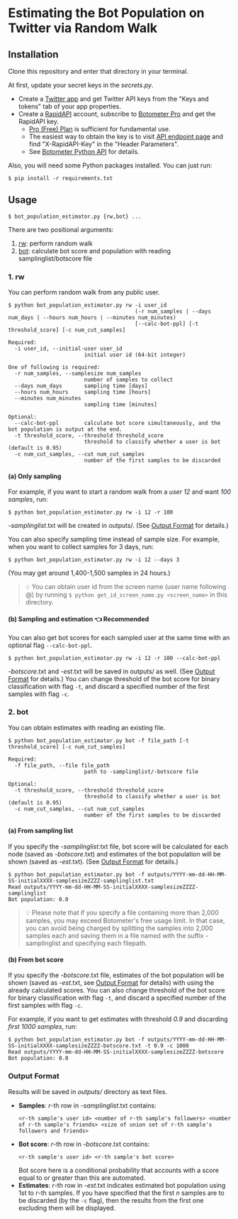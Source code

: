 # Estimating the Bot Population on Twitter via Random Walk

## Installation
Clone this repository and enter that directory in your terminal.

At first, update your secret keys in the *secrets.py*.
- Create a [Twitter app](https://apps.twitter.com/) and get Twitter API keys from the "Keys and tokens" tab of your app properties.
- Create a [RapidAPI](http://rapidapi.com/) account, subscribe to [Botometer Pro](https://rapidapi.com/OSoMe/api/botometer-pro) and get the RapidAPI key.
  - [Pro (Free) Plan](https://rapidapi.com/OSoMe/api/botometer-pro/pricing) is sufficient for fundamental use.
  - The easiest way to obtain the key is to visit [API endpoint page](https://rapidapi.com/OSoMe/api/botometer-pro/endpoints) and find "X-RapidAPI-Key" in the "Header Parameters".
  - See [Botometer Python API](https://github.com/IUNetSci/botometer-python) for details.

Also, you will need some Python packages installed. You can just run:
```
$ pip install -r requirements.txt
```

## Usage
```
$ bot_population_estimator.py {rw,bot} ...
```

There are two positional arguments:
1. [rw](#1-rw): perform random walk
2. [bot](#2-bot): calculate bot score and population with reading samplinglist/botscore file

### 1. rw
You can perform random walk from any public user.
```
$ python bot_population_estimator.py rw -i user_id
                                        (-r num_samples | --days num_days | --hours num_hours | --minutes num_minutes)
                                        [--calc-bot-ppl] [-t threshold_score] [-c num_cut_samples]
```
```
Required:
  -i user_id, --initial-user user_id
                        initial user id (64-bit integer)

One of following is required:
  -r num_samples, --samplesize num_samples
                        number of samples to collect
  --days num_days       sampling time [days]
  --hours num_hours     sampling time [hours]
  --minutes num_minutes
                        sampling time [minutes]

Optional:
  --calc-bot-ppl        calculate bot score simultaneously, and the bot population is output at the end.
  -t threshold_score, --threshold threshold_score
                        threshold to classify whether a user is bot (default is 0.95)
  -c num_cut_samples, --cut num_cut_samples
                        number of the first samples to be discarded
```

#### (a) Only sampling
For example, if you want to start a random walk from a *user 12* and want *100 samples*, run:
```
$ python bot_population_estimator.py rw -i 12 -r 100
```
-*samplinglist*.txt will be created in outputs/. (See [Output Format](#output-format) for details.)

You can also specify sampling time instead of sample size.
For example, when you want to collect samples for 3 days, run:
```
$ python bot_population_estimator.py rw -i 12 --days 3
```
(You may get around 1,400-1,500 samples in 24 hours.)

> 💡 You can obtain user id from the screen name (user name following @) by running `$ python get_id_screen_name.py <screen_name>` in this directory.

#### (b) Sampling and estimation 👈 Recommended
You can also get bot scores for each sampled user at the same time with an optional flag `--calc-bot-ppl`.
```
$ python bot_population_estimator.py rw -i 12 -r 100 --calc-bot-ppl
```
-*botscore*.txt and -*est*.txt will be saved in outputs/ as well. (See [Output Format](#output-format) for details.)
You can change threshold of the bot score for binary classification with flag `-t`, and discard a specified number of the first samples with flag `-c`.

### 2. bot
You can obtain estimates with reading an existing file.
```
$ python bot_population_estimator.py bot -f file_path [-t threshold_score] [-c num_cut_samples]
```
```
Required:
  -f file_path, --file file_path
                        path to -samplinglist/-botscore file

Optional:
  -t threshold_score, --threshold threshold_score
                        threshold to classify whether a user is bot (default is 0.95)
  -c num_cut_samples, --cut num_cut_samples
                        number of the first samples to be discarded
```

#### (a) From sampling list
If you specify the -*samplinglist*.txt file, bot score will be calculated for each node (saved as -*botscore*.txt) and estimates of the bot population will be shown (saved as -*est*.txt). (See [Output Format](#output-format) for details.)
```
$ python bot_population_estimator.py bot -f outputs/YYYY-mm-dd-HH-MM-SS-initialXXXX-samplesizeZZZZ-samplinglist.txt
Read outputs/YYYY-mm-dd-HH-MM-SS-initialXXXX-samplesizeZZZZ-samplinglist
Bot population: 0.0
```

> 💡 Please note that if you specify a file containing more than 2,000 samples, you may exceed Botometer's free usage limit.
In that case, you can avoid being charged by splitting the samples into 2,000 samples each and saving them in a file named with the suffix -samplinglist and specifying each filepath.

#### (b) From bot score
If you specify the -*botscore*.txt file, estimates of the bot population will be shown (saved as -*est*.txt, see [Output Format](#output-format) for details) with using the already calculated scores.
You can also change threshold of the bot score for binary classification with flag `-t`, and discard a specified number of the first samples with flag `-c`.

For example, if you want to get estimates with threshold *0.9* and discarding *first 1000 samples*, run:
```
$ python bot_population_estimator.py bot -f outputs/YYYY-mm-dd-HH-MM-SS-initialXXXX-samplesizeZZZZ-botscore.txt -t 0.9 -c 1000
Read outputs/YYYY-mm-dd-HH-MM-SS-initialXXXX-samplesizeZZZZ-botscore
Bot population: 0.0
```

### Output Format
Results will be saved in *outputs/* directory as text files.
- **Samples**: $r$-th row in -*samplinglist*.txt contains:
  ```
  <r-th sample's user id> <number of r-th sample's followers> <number of r-th sample's friends> <size of union set of r-th sample's followers and friends>
  ```
- **Bot score**: $r$-th row in -*botscore*.txt contains:
  ```
  <r-th sample's user id> <r-th sample's bot score>
  ```
  Bot score here is a conditional probability that accounts with a score equal to or greater than this are automated.
- **Estimates**: $r$-th row in -*est*.txt indicates estimated bot population using 1st to $r$-th samples. If you have specified that the first $n$ samples are to be discarded (by the `-c` flag), then the results from the first one excluding them will be displayed.
  <!-- $$\hat{p}_{\text{bot}} = {\frac{\sum_{i = 1}^{r} 1_{\{l_{\text{bot}}(x_i) = \text{bot}\}} / |\Gamma_k(x_i)|}{\sum_{i = 1}^{r} 1 / |\Gamma_k(x_i)|}}$$ -->

<!-- ## Reference
```
@inproceedings{fukuda2021,
    title = {Estimating the Bot Population on {Twitter} via Random Walk},
    author = {Fukuda, Mei and Nakajima, Kazuki and Shudo, Kazuyuki},
    year = {2021}
}
``` -->